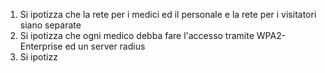 1. Si ipotizza che la rete per i medici ed il personale e la rete per i visitatori siano separate
1. Si ipotizza che ogni medico debba fare l'accesso tramite WPA2-Enterprise ed un server radius
1. Si ipotizz
